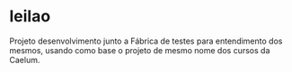 # leilao
Projeto desenvolvimento junto a Fábrica de testes para entendimento dos mesmos, usando como base o projeto de mesmo nome dos cursos da Caelum.
